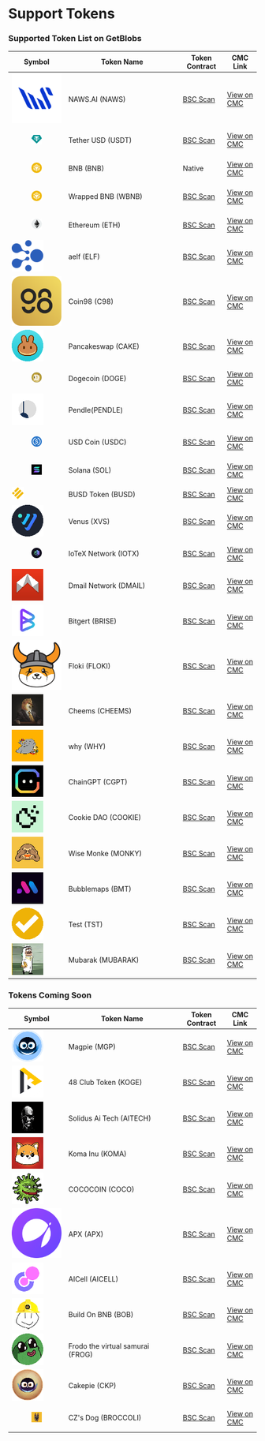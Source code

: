 # Support Tokens

### Supported Token List on GetBlobs

<table><thead><tr><th width="101">Symbol</th><th width="218">Token Name</th><th>Token Contract</th><th>CMC Link</th></tr></thead><tbody><tr><td><img src="../.gitbook/assets/image (23).png" alt="" data-size="original"></td><td>NAWS.AI (NAWS)</td><td><a href="https://bscscan.com/token/0x726a54e04f394b6e44e58a2d7cb0fec61361d10e">BSC Scan</a></td><td><a href="https://coinmarketcap.com/currencies/naws-ai/">View on CMC</a></td></tr><tr><td><div><figure><img src="../.gitbook/assets/symbol_USDT.png" alt=""><figcaption></figcaption></figure></div></td><td>Tether USD (USDT)</td><td><a href="https://bscscan.com/token/0x55d398326f99059ff775485246999027b3197955">BSC Scan</a></td><td><a href="https://coinmarketcap.com/currencies/tether/">View on CMC</a></td></tr><tr><td><div><figure><img src="../.gitbook/assets/image (73).png" alt=""><figcaption></figcaption></figure></div></td><td>BNB (BNB)</td><td>Native</td><td><a href="https://coinmarketcap.com/currencies/binance-coin/">View on CMC</a></td></tr><tr><td><div><figure><img src="../.gitbook/assets/image (79).png" alt=""><figcaption></figcaption></figure></div></td><td>Wrapped BNB (WBNB)</td><td><a href="https://bscscan.com/token/0xbb4CdB9CBd36B01bD1cBaEBF2De08d9173bc095c">BSC Scan</a></td><td><a href="https://coinmarketcap.com/currencies/wbnb/">View on CMC</a></td></tr><tr><td><div><figure><img src="../.gitbook/assets/image (72).png" alt=""><figcaption></figcaption></figure></div></td><td>Ethereum (ETH)</td><td><a href="https://bscscan.com/token/0x2170Ed0880ac9A755fd29B2688956BD959F933F8">BSC Scan</a></td><td><a href="https://coinmarketcap.com/currencies/ethereum/">View on CMC</a></td></tr><tr><td><img src="../.gitbook/assets/image (27).png" alt="" data-size="original"></td><td>aelf (ELF)</td><td><a href="https://bscscan.com/token/0xa3f020a5c92e15be13caf0ee5c95cf79585eecc9">BSC Scan</a></td><td><a href="https://coinmarketcap.com/currencies/aelf/">View on CMC</a></td></tr><tr><td><img src="../.gitbook/assets/image (55).png" alt="" data-size="original"></td><td>Coin98 (C98)</td><td><a href="https://bscscan.com/token/0xaec945e04baf28b135fa7c640f624f8d90f1c3a6">BSC Scan</a></td><td><a href="https://coinmarketcap.com/currencies/coin98/">View on CMC</a></td></tr><tr><td><img src="../.gitbook/assets/image (18).png" alt="" data-size="original"></td><td>Pancakeswap (CAKE)</td><td><a href="https://bscscan.com/token/0x0e09fabb73bd3ade0a17ecc321fd13a19e81ce82">BSC Scan</a></td><td><a href="https://coinmarketcap.com/currencies/pancakeswap/">View on CMC</a></td></tr><tr><td><div><figure><img src="../.gitbook/assets/image (75).png" alt=""><figcaption></figcaption></figure></div></td><td>Dogecoin (DOGE)</td><td><a href="https://bscscan.com/token/0xba2ae424d960c26247dd6c32edc70b295c744c43">BSC Scan</a></td><td><a href="https://coinmarketcap.com/currencies/dogecoin/">View on CMC</a></td></tr><tr><td><img src="../.gitbook/assets/image (19).png" alt="" data-size="original"></td><td>Pendle(PENDLE)</td><td><a href="https://bscscan.com/token/0xb3ed0a426155b79b898849803e3b36552f7ed507">BSC Scan</a></td><td><a href="https://coinmarketcap.com/currencies/pendle/">View on CMC</a></td></tr><tr><td><div><figure><img src="../.gitbook/assets/image (76).png" alt=""><figcaption></figcaption></figure></div></td><td>USD Coin (USDC)</td><td><a href="https://bscscan.com/token/0x8ac76a51cc950d9822d68b83fe1ad97b32cd580d">BSC Scan</a></td><td><a href="https://coinmarketcap.com/currencies/usd-coin/">View on CMC</a></td></tr><tr><td><div><figure><img src="../.gitbook/assets/image (77).png" alt=""><figcaption></figcaption></figure></div></td><td>Solana (SOL)</td><td><a href="https://bscscan.com/token/0x570a5d26f7765ecb712c0924e4de545b89fd43df">BSC Scan</a></td><td><a href="https://coinmarketcap.com/currencies/solana/">View on CMC</a></td></tr><tr><td><img src="../.gitbook/assets/token_symbols_busd.png" alt="BUSD"></td><td>BUSD Token (BUSD)</td><td><a href="https://bscscan.com/token/0xe9e7cea3dedca5984780bafc599bd69add087d56">BSC Scan</a></td><td><a href="https://coinmarketcap.com/currencies/binance-usd/">View on CMC</a></td></tr><tr><td><img src="../.gitbook/assets/image (24).png" alt="" data-size="original"></td><td>Venus (XVS)</td><td><a href="https://bscscan.com/token/0xcf6bb5389c92bdda8a3747ddb454cb7a64626c63">BSC Scan</a></td><td><a href="https://coinmarketcap.com/currencies/venus/">View on CMC</a></td></tr><tr><td><div><figure><img src="../.gitbook/assets/image (78).png" alt=""><figcaption></figcaption></figure></div></td><td>IoTeX Network (IOTX)</td><td><a href="https://bscscan.com/token/0x9678e42cebeb63f23197d726b29b1cb20d0064e5">BSC Scan</a></td><td><a href="https://coinmarketcap.com/currencies/iotex/">View on CMC</a></td></tr><tr><td><img src="../.gitbook/assets/image (25).png" alt="" data-size="original"></td><td>Dmail Network (DMAIL)</td><td><a href="https://bscscan.com/token/0xcc6f1e1b87cfcbe9221808d2d85c501aab0b5192">BSC Scan</a></td><td><a href="https://coinmarketcap.com/currencies/dmail-network/">View on CMC</a></td></tr><tr><td><img src="../.gitbook/assets/image (26).png" alt="" data-size="original"></td><td>Bitgert (BRISE)</td><td><a href="https://bscscan.com/token/0x8FFf93E810a2eDaaFc326eDEE51071DA9d398E83">BSC Scan</a></td><td><a href="https://coinmarketcap.com/currencies/bitrise-token/">View on CMC</a></td></tr><tr><td><img src="../.gitbook/assets/image (56).png" alt="" data-size="original"></td><td>Floki (FLOKI)</td><td><a href="https://bscscan.com/token/0xfb5B838b6cfEEdC2873aB27866079AC55363D37E">BSC Scan</a></td><td><a href="https://coinmarketcap.com/currencies/floki-inu/">View on CMC</a></td></tr><tr><td><img src="../.gitbook/assets/image (49).png" alt="" data-size="original"></td><td>Cheems (CHEEMS)</td><td><a href="https://bscscan.com/token/0x0df0587216a4a1bb7d5082fdc491d93d2dd4b413">BSC Scan</a></td><td><a href="https://coinmarketcap.com/currencies/cheems-pet/">View on CMC</a></td></tr><tr><td><img src="../.gitbook/assets/image (29).png" alt="" data-size="original"></td><td>why (WHY)</td><td><a href="https://bscscan.com/token/0x9ec02756a559700d8d9e79ece56809f7bcc5dc27">BSC Scan</a></td><td><a href="https://coinmarketcap.com/currencies/why/">View on CMC</a></td></tr><tr><td><img src="../.gitbook/assets/image.png" alt=""></td><td>ChainGPT (CGPT)</td><td><a href="https://bscscan.com/token/0x9840652DC04fb9db2C43853633f0F62BE6f00f98">BSC Scan</a></td><td><a href="https://coinmarketcap.com/currencies/chaingpt/">View on CMC</a></td></tr><tr><td><img src="../.gitbook/assets/image (57).png" alt="" data-size="original"></td><td>Cookie DAO (COOKIE)</td><td><a href="https://bscscan.com/token/0xc0041ef357b183448b235a8ea73ce4e4ec8c265f">BSC Scan</a></td><td><a href="https://coinmarketcap.com/currencies/cookie/">View on CMC</a></td></tr><tr><td><img src="../.gitbook/assets/image (58).png" alt="" data-size="original"></td><td>Wise Monke (MONKY)</td><td><a href="https://bscscan.com/token/0x59e69094398afbea632f8bd63033bdd2443a3be1">BSC Scan</a></td><td><a href="https://coinmarketcap.com/currencies/wise-monkey/">View on CMC</a></td></tr><tr><td><img src="../.gitbook/assets/35214.png" alt="" data-size="original"></td><td>Bubblemaps (BMT)</td><td><a href="https://bscscan.com/token/0x7d814b9eD370Ec0a502EdC3267393bF62d891B62">BSC Scan</a></td><td><a href="https://coinmarketcap.com/currencies/bubblemaps/">View on CMC</a></td></tr><tr><td><img src="../.gitbook/assets/35647.png" alt="" data-size="original"></td><td>Test (TST)</td><td><a href="https://bscscan.com/token/0x86Bb94DdD16Efc8bc58e6b056e8df71D9e666429">BSC Scan</a></td><td><a href="https://coinmarketcap.com/currencies/test-token-bsc/">View on CMC</a></td></tr><tr><td><img src="../.gitbook/assets/36041 (1).png" alt="" data-size="original"></td><td>Mubarak (MUBARAK)</td><td><a href="https://bscscan.com/token/0x5C85D6C6825aB4032337F11Ee92a72DF936b46F6">BSC Scan</a></td><td><a href="https://coinmarketcap.com/currencies/mubarak/">View on CMC</a></td></tr></tbody></table>

### Tokens Coming Soon

<table><thead><tr><th width="101">Symbol</th><th width="218">Token Name</th><th>Token Contract</th><th>CMC Link</th></tr></thead><tbody><tr><td><img src="../.gitbook/assets/symbol_MGP.png" alt="" data-size="original"></td><td>Magpie (MGP)</td><td><a href="https://bscscan.com/token/0xd06716e1ff2e492cc5034c2e81805562dd3b45fa">BSC Scan</a></td><td><a href="https://coinmarketcap.com/currencies/magpie/">View on CMC</a></td></tr><tr><td><img src="../.gitbook/assets/image (3).png" alt=""></td><td>48 Club Token (KOGE)</td><td><a href="https://bscscan.com/token/0xe6df05ce8c8301223373cf5b969afcb1498c5528">BSC Scan</a></td><td><a href="https://coinmarketcap.com/currencies/bnb48-club-token/">View on CMC</a></td></tr><tr><td><img src="../.gitbook/assets/image (4).png" alt="" data-size="original"></td><td>Solidus Ai Tech (AITECH)</td><td><a href="https://bscscan.com/token/0x2d060ef4d6bf7f9e5edde373ab735513c0e4f944">BSC Scan</a></td><td><a href="https://coinmarketcap.com/currencies/solidus-ai-tech/">View on CMC</a></td></tr><tr><td><img src="../.gitbook/assets/image (6).png" alt="" data-size="original"></td><td>Koma Inu (KOMA)</td><td><a href="https://bscscan.com/token/0xd5eaaac47bd1993d661bc087e15dfb079a7f3c19">BSC Scan</a></td><td><a href="https://coinmarketcap.com/currencies/koma-inu/">View on CMC</a></td></tr><tr><td><img src="../.gitbook/assets/image (7).png" alt="" data-size="original"></td><td>COCOCOIN (COCO)</td><td><a href="https://bscscan.com/token/0xf563e86e461de100cfcfd8b65daa542d3d4b0550">BSC Scan</a></td><td><a href="https://coinmarketcap.com/currencies/cococoin-bsc/">View on CMC</a></td></tr><tr><td><img src="../.gitbook/assets/image (8).png" alt="" data-size="original"></td><td>APX (APX)</td><td><a href="https://bscscan.com/token/0x78f5d389f5cdccfc41594abab4b0ed02f31398b3">BSC Scan</a></td><td><a href="https://coinmarketcap.com/currencies/apollox/">View on CMC</a></td></tr><tr><td><img src="../.gitbook/assets/image (10).png" alt="" data-size="original"></td><td>AICell (AICELL)</td><td><a href="https://bscscan.com/token/0xde04da55b74435d7b9f2c5c62d9f1b53929b09aa">BSC Scan</a></td><td><a href="https://coinmarketcap.com/currencies/aicell/">View on CMC</a></td></tr><tr><td><img src="../.gitbook/assets/symbol_BOB.png" alt="" data-size="original"></td><td>Build On BNB (BOB)</td><td><a href="https://bscscan.com/token/0x51363f073b1e4920fda7aa9e9d84ba97ede1560e">BSC Scan</a></td><td><a href="https://coinmarketcap.com/currencies/build-on-bnb/">View on CMC</a></td></tr><tr><td><img src="../.gitbook/assets/image (12).png" alt="" data-size="original"></td><td>Frodo the virtual samurai<br>(FROG)</td><td><a href="https://bscscan.com/token/0x4ad663403df2f0e7987bc9c74561687472e1611c">BSC Scan</a></td><td><a href="https://coinmarketcap.com/currencies/frodo-the-virtual-samurai/">View on CMC</a></td></tr><tr><td><img src="../.gitbook/assets/image (13).png" alt="" data-size="original"></td><td>Cakepie (CKP)</td><td><a href="https://bscscan.com/token/0x2b5d9adea07b590b638ffc165792b2c610eda649">BSC Scan</a></td><td><a href="https://coinmarketcap.com/currencies/cakepie-xyz/">View on CMC</a></td></tr><tr><td><div><figure><img src="../.gitbook/assets/image (71).png" alt=""><figcaption></figcaption></figure></div></td><td>CZ's Dog (BROCCOLI)</td><td><a href="https://bscscan.com/address/0x6d5AD1592ed9D6D1dF9b93c793AB759573Ed6714">BSC Scan</a></td><td><a href="https://coinmarketcap.com/currencies/czsdog-broccoli/">View on CMC</a></td></tr></tbody></table>
